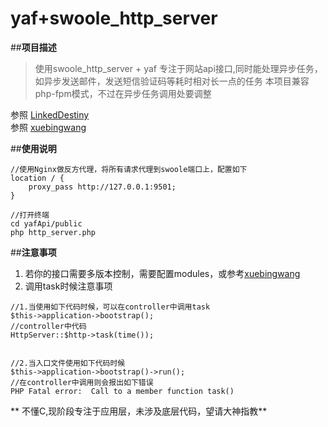 
# yaf+swoole_http_server

##**项目描述**
> 使用swoole_http_server + yaf 专注于网站api接口,同时能处理异步任务，如异步发送邮件，发送短信验证码等耗时相对长一点的任务
> 本项目兼容php-fpm模式，不过在异步任务调用处要调整

参照 [LinkedDestiny](https://github.com/LinkedDestiny/swoole-yaf)  
参照 [xuebingwang](https://github.com/xuebingwang/xbw-swoole-yaf)

##**使用说明**
```
//使用Nginx做反方代理，将所有请求代理到swoole端口上，配置如下
location / {
	proxy_pass http://127.0.0.1:9501;
}

//打开终端
cd yafApi/public
php http_server.php
```

##**注意事项**
1.  若你的接口需要多版本控制，需要配置modules，或参考[xuebingwang](https://github.com/xuebingwang/xbw-swoole-yaf)  
2.  调用task时候注意事项  
```
//1.当使用如下代码时候，可以在controller中调用task
$this->application->bootstrap();
//controller中代码
HttpServer::$http->task(time());  


//2.当入口文件使用如下代码时候
$this->application->bootstrap()->run();
//在controller中调用则会报出如下错误
PHP Fatal error:  Call to a member function task()

```
** 不懂C,现阶段专注于应用层，未涉及底层代码，望请大神指教**



